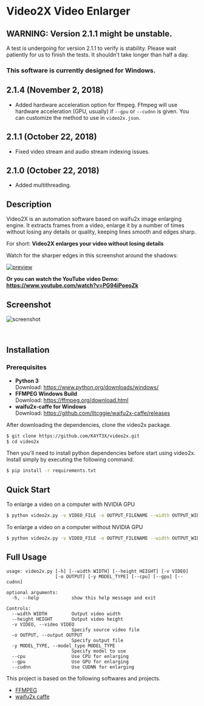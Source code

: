 # Video2X Video Enlarger

## WARNING: Version 2.1.1 might be unstable.

A test is undergoing for version 2.1.1 to verify is stability. Please wait patiently for us to finish the tests. It shouldn't take longer than half a day.

### This software is currently designed for Windows.

## 2.1.4 (November 2, 2018)

- Added hardware acceleration option for ffmpeg. Ffmpeg will use hardware acceleration (GPU, usually) if `--gpu` or `--cudnn` is given. You can customize the method to use in `video2x.json`.

## 2.1.1 (October 22, 2018)

- Fixed video stream and audio stream indexing issues.

## 2.1.0 (October 22, 2018)

- Added multithreading.

## Description

Video2X is an automation software based on waifu2x image enlarging engine. It extracts frames from a video, enlarge it by a number of times without losing any details or quality, keeping lines smooth and edges sharp.

For short: **Video2X enlarges your video without losing details**

Watch for the sharper edges in this screenshot around the shadows:

[![preview](https://user-images.githubusercontent.com/18014964/36638068-19cdb78c-19b8-11e8-8dfb-406b7015d30c.png)](https://www.youtube.com/watch?v=PG94iPoeoZk)

**Or you can watch the YouTube video Demo: https://www.youtube.com/watch?v=PG94iPoeoZk**

## Screenshot
![screenshot](https://user-images.githubusercontent.com/21986859/40265170-39c0caae-5b01-11e8-8371-8b6c24769639.png)

</br>

## Installation

### Prerequisites

- **Python 3**  
Download: https://www.python.org/downloads/windows/
- **FFMPEG Windows Build**  
Download: https://ffmpeg.org/download.html  
- **waifu2x-caffe for Windows**  
Download: https://github.com/lltcggie/waifu2x-caffe/releases


After downloading the dependencies, clone the video2x package.

```bash
$ git clone https://github.com/K4YT3X/video2x.git
$ cd video2x
```
Then you'll need to install python dependencies before start using video2x. Install simply by executing the following command.

```bash
$ pip install -r requirements.txt
```


## Quick Start

To enlarge a video on a computer with NVIDIA GPU

```bash
$ python video2x.py -v VIDEO_FILE -o OUTPUT_FILENAME --width OUTPUT_WIDTH --height OUTPUT_HEIGHT --gpu
```

To enlarge a video on a computer without NVIDIA GPU

```bash
$ python video2x.py -v VIDEO_FILE -o OUTPUT_FILENAME --width OUTPUT_WIDTH --height OUTPUT_HEIGHT --cpu
```


## Full Usage
```
usage: video2x.py [-h] [--width WIDTH] [--height HEIGHT] [-v VIDEO]
                  [-o OUTPUT] [-y MODEL_TYPE] [--cpu] [--gpu] [--cudnn]

optional arguments:
  -h, --help            show this help message and exit

Controls:
  --width WIDTH         Output video width
  --height HEIGHT       Output video height
  -v VIDEO, --video VIDEO
                        Specify source video file
  -o OUTPUT, --output OUTPUT
                        Specify output file
  -y MODEL_TYPE, --model_type MODEL_TYPE
                        Specify model to use
  --cpu                 Use CPU for enlarging
  --gpu                 Use GPU for enlarging
  --cudnn               Use CUDNN for enlarging
```

This project is based on the following softwares and projects.
- [FFMPEG]('https://www.ffmpeg.org/')
- [waifu2x caffe](https://github.com/lltcggie/waifu2x-caffe)
